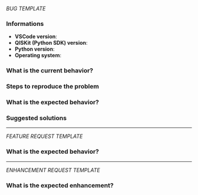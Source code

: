 <!-- ⚠️ If you do not respect this template, your issue will be closed -->
<!-- ⚠️ Make sure to browse the opened and closed issues -->

*BUG TEMPLATE* <!-- Delete this header from your issue -->

<!-- ⚠️ Before writing your issue make sure you are using: -->
<!-- VSCode 1.23.x -->
<!-- QISKit-sdk-py ^0.5.x -->
<!-- The latest version of QISKit Studio -->

### Informations

- **VSCode version**:
- **QISKit (Python SDK) version**:
- **Python version**:
- **Operating system**:

### What is the current behavior?



### Steps to reproduce the problem



### What is the expected behavior?



### Suggested solutions



---

*FEATURE REQUEST TEMPLATE*  <!-- Delete this header from your issue -->

### What is the expected behavior?



---

*ENHANCEMENT REQUEST TEMPLATE*  <!-- Delete this header from your issue -->

### What is the expected enhancement?


